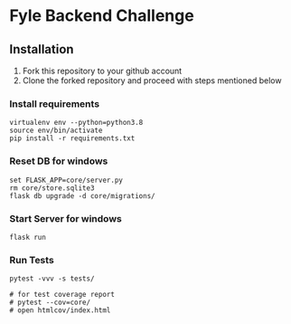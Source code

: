# Fyle Backend Challenge
## Installation

1. Fork this repository to your github account
2. Clone the forked repository and proceed with steps mentioned below

### Install requirements

```
virtualenv env --python=python3.8
source env/bin/activate
pip install -r requirements.txt
```
### Reset DB for windows

```
set FLASK_APP=core/server.py
rm core/store.sqlite3
flask db upgrade -d core/migrations/
```
### Start Server for windows

```
flask run
```
### Run Tests

```
pytest -vvv -s tests/

# for test coverage report
# pytest --cov=core/
# open htmlcov/index.html

```
